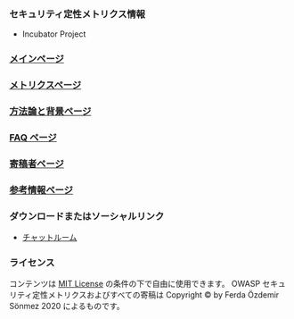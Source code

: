### セキュリティ定性メトリクス情報
* <i class="fas fa-egg" style="color:#233e81;"></i> Incubator Project

### [メインページ](/)

### [メトリクスページ](SECURITY-QUALITATIVE-METRICS)

### [方法論と背景ページ](METHODOLOGY-AND-BACKGROUND)

### [FAQ ページ](FAQ)

### [寄稿者ページ](CONTRIBUTING)

### [参考情報ページ](REFERENCES)

### ダウンロードまたはソーシャルリンク
* [チャットルーム](https://gitter.im/owasp-www-project-security-qualitative-metrics/community)

### ライセンス
コンテンツは [MIT License](https://github.com/OWASP/www-project-security-qualitative-metrics/blob/master/LICENSE) の条件の下で自由に使用できます。
OWASP セキュリティ定性メトリクスおよびすべての寄稿は Copyright © by Ferda Özdemir Sönmez 2020 によるものです。
